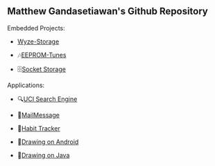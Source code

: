 ## Matthew Gandasetiawan's Github Repository

Embedded Projects:
- [Wyze-Storage](https://github.com/gandmatthew/Wyze-Storage)

- 🎶[EEPROM-Tunes](https://github.com/gandmatthew/EEPROM-Tunes)

- 🗄️[Socket Storage](https://github.com/gandmatthew/Socket-Storage)

Applications:

- 🔍[UCI Search Engine](https://github.com/gandmatthew/UCI-Search-Engine)

- 💬[MailMessage](https://github.com/gandmatthew/MailMessage)

- 🌳[Habit Tracker](https://github.com/gandmatthew/Habit-Tracker)

- 📱[Drawing on Android](https://github.com/gandmatthew/Drawing-on-Android)

- 🍵[Drawing on Java](https://github.com/gandmatthew/Drawing-on-Windows)
